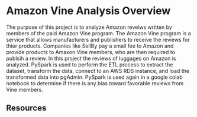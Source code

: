 # Amazon Vine Analysis Overview

The purpose of this project is to analyze Amazon reveiws written by members of the paid Amazon Vine program. The Amazon Vine program is a service that allows manufacturers and publishers to receive the reviews for thier products. Companies like SellBy pay a small fee to Amazon and provide products to Amaxon Vine members, who are then required to publsih a review. In this project the reviews of luggages on Amazon is analyzed. PySpark is used to perform the ETL process to extract the dataset, transform the data, connect to an AWS RDS instance, and load the transformed data into pgAdmin. PySpark is used again in a google colab notebook to determine if there is any bias toward favorable reviews from Vine members. 


## Resources
